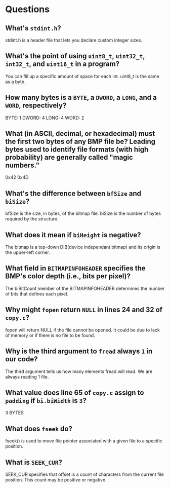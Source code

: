 # Questions

## What's `stdint.h`?

stdint.h is a header file that lets you declare custom integer sizes.

## What's the point of using `uint8_t`, `uint32_t`, `int32_t`, and `uint16_t` in a program?

You can fill up a specific amount of space for each int. uint8_t is the same as a byte.

## How many bytes is a `BYTE`, a `DWORD`, a `LONG`, and a `WORD`, respectively?

BYTE: 1
DWORD: 4
LONG: 4
WORD: 2

## What (in ASCII, decimal, or hexadecimal) must the first two bytes of any BMP file be? Leading bytes used to identify file formats (with high probability) are generally called "magic numbers."

0x42 0x4D

## What's the difference between `bfSize` and `biSize`?

bfSize is the size, in bytes, of the bitmap file.
biSize is the number of bytes required by the structure.

## What does it mean if `biHeight` is negative?

The bitmap is a top-down DIB(device independant bitmap) and its origin is the upper-left corner.

## What field in `BITMAPINFOHEADER` specifies the BMP's color depth (i.e., bits per pixel)?

The biBitCount member of the BITMAPINFOHEADER determines the number of bits that defines each pixel.

## Why might `fopen` return `NULL` in lines 24 and 32 of `copy.c`?

fopen will return NULL if the file cannot be opened. It could be due to lack of memory or if there is no file to be found.

## Why is the third argument to `fread` always `1` in our code?

The third argument tells us how many elements fread will read. We are always reading 1 file.

## What value does line 65 of `copy.c` assign to `padding` if `bi.biWidth` is `3`?

3 BYTES

## What does `fseek` do?

fseek() is used to move file pointer associated with a given file to a specific position.

## What is `SEEK_CUR`?

SEEK_CUR specifies that offset is a count of characters from the current file position. This count may be positive or negative.
